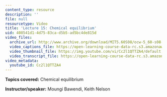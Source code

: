 ```yaml
---
content_type: resource
description: ''
file: null
resourcetype: Video
title: 'Lecture 15: Chemical equilibrium'
uid: 408541d1-4d75-83ca-d5b5-ad5bc4de815d
video_files:
  archive_url: http://www.archive.org/download/MIT5.60S08/ocw-5_60-s08-lec15_300k.mp4
  video_captions_file: https://open-learning-course-data-rc.s3.amazonaws.com/5-60-thermodynamics-kinetics-spring-2008/5981dc2013ee58a2929234ff90479851_Cc2l1QTTZA4.vtt
  video_thumbnail_file: https://img.youtube.com/vi/Cc2l1QTTZA4/default.jpg
  video_transcript_file: https://open-learning-course-data-rc.s3.amazonaws.com/5-60-thermodynamics-kinetics-spring-2008/5f828a09e32e75ee2e9f0b812223ad8a_Cc2l1QTTZA4.pdf
video_metadata:
  youtube_id: Cc2l1QTTZA4
---
```


**Topics covered:** Chemical equilibrium

**Instructor/speaker:** Moungi Bawendi, Keith Nelson
